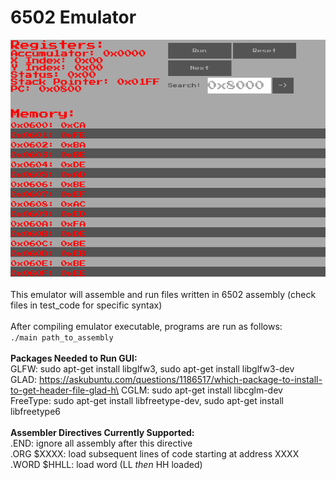 # 6502 Emulator

![Screenshot of 6502 GUI](images/6502_gui.png)\
\
This emulator will assemble and run files written in 6502 assembly (check files in test_code for specific syntax)\
\
After compiling emulator executable, programs are run as follows:\
`./main path_to_assembly`\
\
**Packages Needed to Run GUI:**\
GLFW: sudo apt-get install libglfw3, sudo apt-get install libglfw3-dev\
GLAD: https://askubuntu.com/questions/1186517/which-package-to-install-to-get-header-file-glad-h\
CGLM: sudo apt-get install libcglm-dev\
FreeType: sudo apt-get install libfreetype-dev, sudo apt-get install libfreetype6\
\
**Assembler Directives Currently Supported:**\
.END: ignore all assembly after this directive\
.ORG $XXXX: load subsequent lines of code starting at address XXXX\
.WORD $HHLL: load word (LL _then_ HH loaded)
